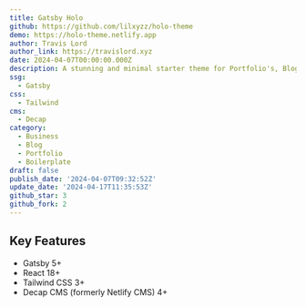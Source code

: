 ```yaml
---
title: Gatsby Holo
github: https://github.com/lilxyzz/holo-theme
demo: https://holo-theme.netlify.app
author: Travis Lord
author_link: https://travislord.xyz
date: 2024-04-07T00:00:00.000Z
description: A stunning and minimal starter theme for Portfolio's, Blog's, and more.
ssg:
  - Gatsby
css:
  - Tailwind
cms:
  - Decap
category:
  - Business
  - Blog
  - Portfolio
  - Boilerplate
draft: false
publish_date: '2024-04-07T09:32:52Z'
update_date: '2024-04-17T11:35:53Z'
github_star: 3
github_fork: 2
---
```


## Key Features
  
- Gatsby 5+
- React 18+
- Tailwind CSS 3+
- Decap CMS (formerly Netlify CMS) 4+
